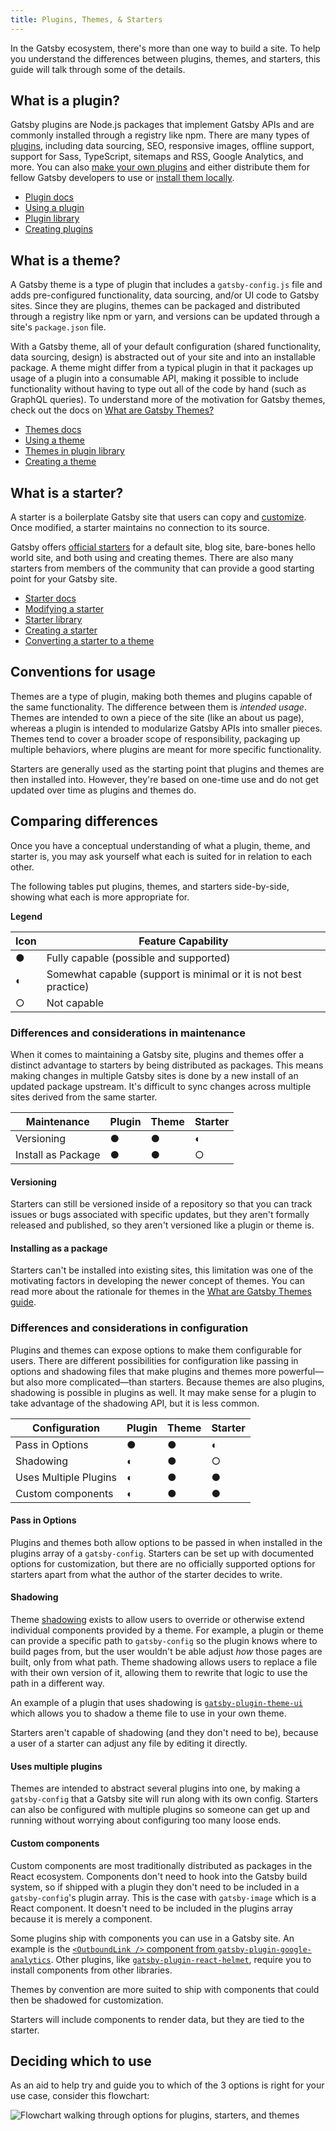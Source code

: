 ```yaml
---
title: Plugins, Themes, & Starters
---
```


In the Gatsby ecosystem, there's more than one way to build a site. To help you understand the differences between plugins, themes, and starters, this guide will talk through some of the details.

## What is a plugin?

Gatsby plugins are Node.js packages that implement Gatsby APIs and are commonly installed through a registry like npm. There are many types of [plugins](/plugins/), including data sourcing, SEO, responsive images, offline support, support for Sass, TypeScript, sitemaps and RSS, Google Analytics, and more. You can also [make your own plugins](/docs/creating-plugins/) and either distribute them for fellow Gatsby developers to use or [install them locally](/docs/loading-plugins-from-your-local-plugins-folder/).

- [Plugin docs](/docs/plugins/)
- [Using a plugin](/docs/using-a-plugin-in-your-site/)
- [Plugin library](/plugins/)
- [Creating plugins](/docs/creating-plugins/)

## What is a theme?

A Gatsby theme is a type of plugin that includes a `gatsby-config.js` file and adds pre-configured functionality, data sourcing, and/or UI code to Gatsby sites. Since they are plugins, themes can be packaged and distributed through a registry like npm or yarn, and versions can be updated through a site's `package.json` file.

With a Gatsby theme, all of your default configuration (shared functionality, data sourcing, design) is abstracted out of your site and into an installable package. A theme might differ from a typical plugin in that it packages up usage of a plugin into a consumable API, making it possible to include functionality without having to type out all of the code by hand (such as GraphQL queries). To understand more of the motivation for Gatsby themes, check out the docs on [What are Gatsby Themes?](/docs/themes/what-are-gatsby-themes/)

- [Themes docs](/docs/themes/)
- [Using a theme](/docs/themes/using-a-gatsby-theme/)
- [Themes in plugin library](/plugins/?=gatsby-theme)
- [Creating a theme](/docs/themes/building-themes/)

## What is a starter?

A starter is a boilerplate Gatsby site that users can copy and [customize](/docs/modifying-a-starter/). Once modified, a starter maintains no connection to its source.

Gatsby offers [official starters](/docs/starters/#official-starters) for a default site, blog site, bare-bones hello world site, and both using and creating themes. There are also many starters from members of the community that can provide a good starting point for your Gatsby site.

- [Starter docs](/docs/starters/)
- [Modifying a starter](/docs/modifying-a-starter/)
- [Starter library](/starters/)
- [Creating a starter](/docs/creating-a-starter/)
- [Converting a starter to a theme](/docs/themes/converting-a-starter/)

## Conventions for usage

Themes are a type of plugin, making both themes and plugins capable of the same functionality. The difference between them is _intended usage_. Themes are intended to own a piece of the site (like an about us page), whereas a plugin is intended to modularize Gatsby APIs into smaller pieces. Themes tend to cover a broader scope of responsibility, packaging up multiple behaviors, where plugins are meant for more specific functionality.

Starters are generally used as the starting point that plugins and themes are then installed into. However, they're based on one-time use and do not get updated over time as plugins and themes do.

## Comparing differences

Once you have a conceptual understanding of what a plugin, theme, and starter is, you may ask yourself what each is suited for in relation to each other.

The following tables put plugins, themes, and starters side-by-side, showing what each is more appropriate for.

**Legend**

| Icon | Feature Capability                                               |
| ---- | ---------------------------------------------------------------- |
| ●    | Fully capable (possible and supported)                           |
| ◐    | Somewhat capable (support is minimal or it is not best practice) |
| ○    | Not capable                                                      |

### Differences and considerations in maintenance

When it comes to maintaining a Gatsby site, plugins and themes offer a distinct advantage to starters by being distributed as packages. This means making changes in multiple Gatsby sites is done by a new install of an updated package upstream. It's difficult to sync changes across multiple sites derived from the same starter.

| Maintenance        | Plugin | Theme | Starter |
| ------------------ | ------ | ----- | ------- |
| Versioning         | ●      | ●     | ◐       |
| Install as Package | ●      | ●     | ○       |

#### Versioning

Starters can still be versioned inside of a repository so that you can track issues or bugs associated with specific updates, but they aren't formally released and published, so they aren't versioned like a plugin or theme is.

#### Installing as a package

Starters can't be installed into existing sites, this limitation was one of the motivating factors in developing the newer concept of themes. You can read more about the rationale for themes in the [What are Gatsby Themes guide](/docs/themes/what-are-gatsby-themes/#gatsby-starters).

### Differences and considerations in configuration

Plugins and themes can expose options to make them configurable for users. There are different possibilities for configuration like passing in options and shadowing files that make plugins and themes more powerful—but also more complicated—than starters. Because themes are also plugins, shadowing is possible in plugins as well. It may make sense for a plugin to take advantage of the shadowing API, but it is less common.

| Configuration         | Plugin | Theme | Starter |
| --------------------- | ------ | ----- | ------- |
| Pass in Options       | ●      | ●     | ◐       |
| Shadowing             | ◐      | ●     | ○       |
| Uses Multiple Plugins | ◐      | ●     | ●       |
| Custom components     | ◐      | ●     | ●       |

#### Pass in Options

Plugins and themes both allow options to be passed in when installed in the plugins array of a `gatsby-config`. Starters can be set up with documented options for customization, but there are no officially supported options for starters apart from what the author of the starter decides to write.

#### Shadowing

Theme [shadowing](/docs/themes/shadowing/) exists to allow users to override or otherwise extend individual components provided by a theme. For example, a plugin or theme can provide a specific path to `gatsby-config` so the plugin knows where to build pages from, but the user wouldn't be able adjust _how_ those pages are built, only from what path. Theme shadowing allows users to replace a file with their own version of it, allowing them to rewrite that logic to use the path in a different way.

An example of a plugin that uses shadowing is [`gatsby-plugin-theme-ui`](/packages/gatsby-plugin-theme-ui/?=theme-ui#customizing-the-theme) which allows you to shadow a theme file to use in your own theme.

Starters aren't capable of shadowing (and they don't need to be), because a user of a starter can adjust any file by editing it directly.

#### Uses multiple plugins

Themes are intended to abstract several plugins into one, by making a `gatsby-config` that a Gatsby site will run along with its own config. Starters can also be configured with multiple plugins so someone can get up and running without worrying about configuring too many loose ends.

#### Custom components

Custom components are most traditionally distributed as packages in the React ecosystem. Components don't need to hook into the Gatsby build system, so if shipped with a plugin they don't need to be included in a `gatsby-config`'s plugin array. This is the case with `gatsby-image` which is a React component. It doesn't need to be included in the plugins array because it is merely a component.

Some plugins ship with components you can use in a Gatsby site. An example is the [`<OutboundLink />` component from `gatsby-plugin-google-analytics`](/packages/gatsby-plugin-google-analytics/?=#outboundlink-component). Other plugins, like [`gatsby-plugin-react-helmet`](/packages/gatsby-plugin-react-helmet), require you to install components from other libraries.

Themes by convention are more suited to ship with components that could then be shadowed for customization.

Starters will include components to render data, but they are tied to the starter.

## Deciding which to use

As an aid to help try and guide you to which of the 3 options is right for your use case, consider this flowchart:

![Flowchart walking through options for plugins, starters, and themes](./images/plugin-starter-theme-flowchart.png)
